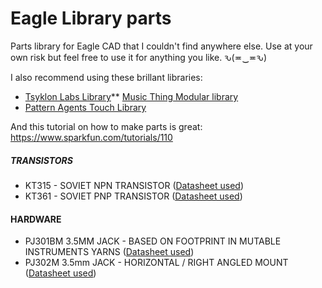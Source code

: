 # Eagle Library parts
Parts library for Eagle CAD that I couldn't find anywhere else. Use at your own risk but feel free to use it for anything you like. ԅ(≖‿≖ԅ)

I also recommend using these brillant libraries:
* [Tsyklon Labs Library](http://tsyklon.com/diyresource/tsyklon-labs.lbr)** [Music Thing Modular library](https://github.com/TomWhitwell/MTM-Parts-Library/blob/master/MusicThingModular.lbr)
* [Pattern Agents Touch Library](http://www.patternagents.com/news/2013/11/24/eagle-touch-widgets-library.html)

And this tutorial on how to make parts is great: https://www.sparkfun.com/tutorials/110

 

##### TRANSISTORS
- KT315 - SOVIET NPN TRANSISTOR ([Datasheet used](http://www.5v.ru/ds/trnz/kt315.htm))
- KT361 - SOVIET PNP TRANSISTOR ([Datasheet used](http://www.5v.ru/ds/trnz/kt361.htm))

#### HARDWARE
- PJ301BM 3.5MM JACK - BASED ON FOOTPRINT IN MUTABLE INSTRUMENTS YARNS ([Datasheet used](https://www.thonk.co.uk/shop/3-5mm-jacks/))
- PJ302M 3.5mm JACK - HORIZONTAL / RIGHT ANGLED MOUNT ([Datasheet used](https://www.thonk.co.uk/shop/3-5mm-jacks/))